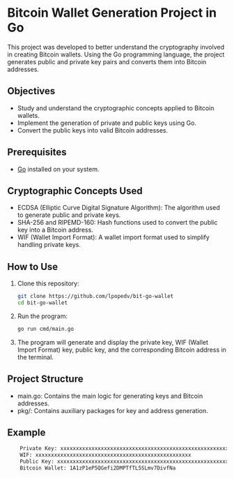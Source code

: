 # Bitcoin Wallet Generation Project in Go

This project was developed to better understand the cryptography involved in creating Bitcoin wallets. Using the Go programming language, the project generates public and private key pairs and converts them into Bitcoin addresses.

## Objectives

- Study and understand the cryptographic concepts applied to Bitcoin wallets.
- Implement the generation of private and public keys using Go.
- Convert the public keys into valid Bitcoin addresses.

## Prerequisites

- [Go](https://golang.org/dl/) installed on your system.

## Cryptographic Concepts Used

- ECDSA (Elliptic Curve Digital Signature Algorithm): The algorithm used to generate public and private keys.
- SHA-256 and RIPEMD-160: Hash functions used to convert the public key into a Bitcoin address.
- WIF (Wallet Import Format): A wallet import format used to simplify handling private keys.

## How to Use

1. Clone this repository:
   ```sh
   git clone https://github.com/lpopedv/bit-go-wallet
   cd bit-go-wallet
   ```

2. Run the program:
    ```sh
    go run cmd/main.go
    ```

3. The program will generate and display the private key, WIF (Wallet Import Format) key, public key, and the corresponding Bitcoin address in the terminal.

## Project Structure
- main.go: Contains the main logic for generating keys and Bitcoin addresses.
- pkg/: Contains auxiliary packages for key and address generation.

## Example
```sh
    Private Key: xxxxxxxxxxxxxxxxxxxxxxxxxxxxxxxxxxxxxxxxxxxxxxxxxxxxxxxxxxxxxxxx 
    WIF: xxxxxxxxxxxxxxxxxxxxxxxxxxxxxxxxxxxxxxxxxxxxxxxxxx 
    Public Key: xxxxxxxxxxxxxxxxxxxxxxxxxxxxxxxxxxxxxxxxxxxxxxxxxxxxxxxxxxxxxxxxxxxxxxxxxxxxxxxxxxxxxxxxxxxxxxxxxxxxxxxxxxxxxxxxxxxxxxxxxxxxxxxx 
    Bitcoin Wallet: 1A1zP1eP5QGefi2DMPTfTL5SLmv7DivfNa
```
